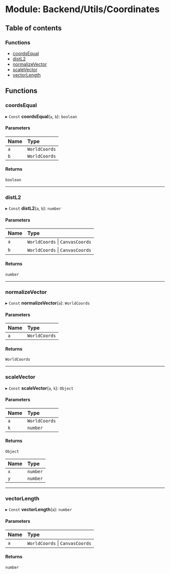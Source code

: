 # Module: Backend/Utils/Coordinates

## Table of contents

### Functions

- [coordsEqual](Backend_Utils_Coordinates.md#coordsequal)
- [distL2](Backend_Utils_Coordinates.md#distl2)
- [normalizeVector](Backend_Utils_Coordinates.md#normalizevector)
- [scaleVector](Backend_Utils_Coordinates.md#scalevector)
- [vectorLength](Backend_Utils_Coordinates.md#vectorlength)

## Functions

### coordsEqual

▸ `Const` **coordsEqual**(`a`, `b`): `boolean`

#### Parameters

| Name | Type          |
| :--- | :------------ |
| `a`  | `WorldCoords` |
| `b`  | `WorldCoords` |

#### Returns

`boolean`

---

### distL2

▸ `Const` **distL2**(`a`, `b`): `number`

#### Parameters

| Name | Type                            |
| :--- | :------------------------------ |
| `a`  | `WorldCoords` \| `CanvasCoords` |
| `b`  | `WorldCoords` \| `CanvasCoords` |

#### Returns

`number`

---

### normalizeVector

▸ `Const` **normalizeVector**(`a`): `WorldCoords`

#### Parameters

| Name | Type          |
| :--- | :------------ |
| `a`  | `WorldCoords` |

#### Returns

`WorldCoords`

---

### scaleVector

▸ `Const` **scaleVector**(`a`, `k`): `Object`

#### Parameters

| Name | Type          |
| :--- | :------------ |
| `a`  | `WorldCoords` |
| `k`  | `number`      |

#### Returns

`Object`

| Name | Type     |
| :--- | :------- |
| `x`  | `number` |
| `y`  | `number` |

---

### vectorLength

▸ `Const` **vectorLength**(`a`): `number`

#### Parameters

| Name | Type                            |
| :--- | :------------------------------ |
| `a`  | `WorldCoords` \| `CanvasCoords` |

#### Returns

`number`
